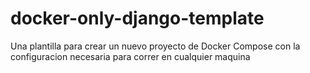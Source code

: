 # docker-only-django-template
Una plantilla para crear un nuevo proyecto de Docker Compose con la configuracion necesaria para correr en cualquier maquina
